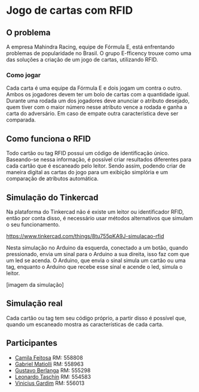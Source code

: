 
# Jogo de cartas com RFID

## O problema

A empresa Mahindra Racing, equipe de Fórmula E, está enfrentando problemas de popularidade no Brasil. O grupo E-fficency trouxe como uma das soluções a criação de um jogo de cartas, utilizando RFID.

### Como jogar

Cada carta é uma equipe da Fórmula E e dois jogam um contra o outro. Ambos os jogadores devem ter um bolo de cartas com a quantidade igual. Durante uma rodada um dos jogadores deve anunciar o atributo desejado, quem tiver com o maior número nesse atributo vence a rodada e ganha a carta do adversário. Em caso de empate outra característica deve ser comparada.

## Como funciona o RFID

Todo cartão ou tag RFID possui um código de identificação único. Baseando-se nessa informação, é possível criar resultados diferentes para cada cartão que é escaneado pelo leitor. Sendo assim, podendo criar de maneira digital as cartas do jogo para um exibição simplória e um comparação de atributos automática. 

## Simulação do Tinkercad

Na plataforma do Tinkercad não é existe um leitor ou identificador RFID, então por conta disso, é necessário usar métodos alternativos que simulam o seu funcionamento.

https://www.tinkercad.com/things/8tu755pKA9J-simulacao-rfid

Nesta simulação no Arduino da esquerda, conectado a um botão, quando pressionado, envia um sinal para o Arduino a sua direita, isso faz com que um led se acenda. O Arduino, que envia o sinal simula um cartão ou uma tag, enquanto o Arduino que recebe esse sinal e acende o led, simula o leitor. 

[imagem da simulação]

## Simulação real

Cada cartão ou tag tem seu código próprio, a partir disso é possível que, quando um escaneado mostra as características de cada carta. 


## Participantes

- [Camila Feitosa](https://github.com/camfeitosa) RM: 558808
- [Gabriel Matiolli](https://github.com/m4tiolli) RM: 558963
- [Gustavo Berlanga](https://www.github.com/berla1) RM: 555298
- [Leonardo Taschin](https://github.com/LeoTaschin) RM: 554583
- [Vinicius Gardim](https://www.github.com/gardim1) RM: 556013
